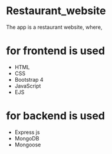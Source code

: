 # Restaurant_website

The app is a restaurant website, where,
# for frontend is used
- HTML
- CSS
- Bootstrap 4
- JavaScript
- EJS

# for backend is used
- Express js
- MongoDB
- Mongoose
